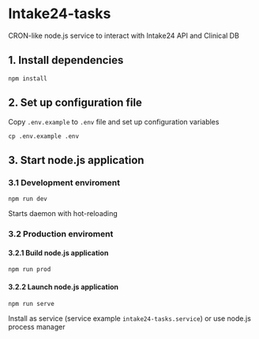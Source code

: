 # Intake24-tasks

CRON-like node.js service to interact with Intake24 API and Clinical DB

## 1. Install dependencies

    npm install

## 2. Set up configuration file

Copy `.env.example` to `.env` file and set up configuration variables

    cp .env.example .env

## 3. Start node.js application

### 3.1 Development enviroment

    npm run dev

Starts daemon with hot-reloading

### 3.2 Production enviroment

#### 3.2.1 Build node.js application

    npm run prod

#### 3.2.2 Launch node.js application

    npm run serve

Install as service (service example `intake24-tasks.service`) or use node.js process manager
